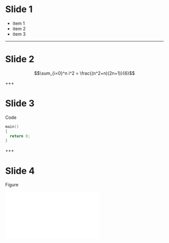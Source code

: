 # Slide 1 

- item 1
- item 2
- item 3

--- 

# Slide 2

$$\sum_{i=0}^n i^2 = \frac{(n^2+n)(2n+1)}{6}$$

+++

# Slide 3

Code 

```C++
main()
{ 
  return 0;
}
```
+++

# Slide 4

Figure

![](theoretical_FD.pdf)

